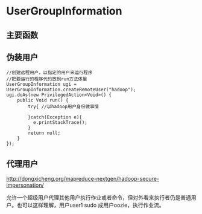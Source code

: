 # UserGroupInformation
 
## 主要函数


## 伪装用户

    //创建远程用户，以指定的用户来运行程序 
    //把要运行的程序代码放到run方法体里 
    UserGroupInformation ugi = UserGroupInformation.createRemoteUser("hadoop"); 
    ugi.doAs(new PrivilegedAction<Void>() { 
        public Void run() { 
            try{ //以hadoop用户身份做事情
                    
            }catch(Exception e){ 
              e.printStackTrace(); 
            } 
            return null; 
        }
    }); 

## 代理用户

<http://dongxicheng.org/mapreduce-nextgen/hadoop-secure-impersonation/>

允许一个超级用户代理其他用户执行作业或者命令，但对外看来执行者仍是普通用户。也可以这样理解，用户user1  sudo 成用户oozie，执行作业流。

